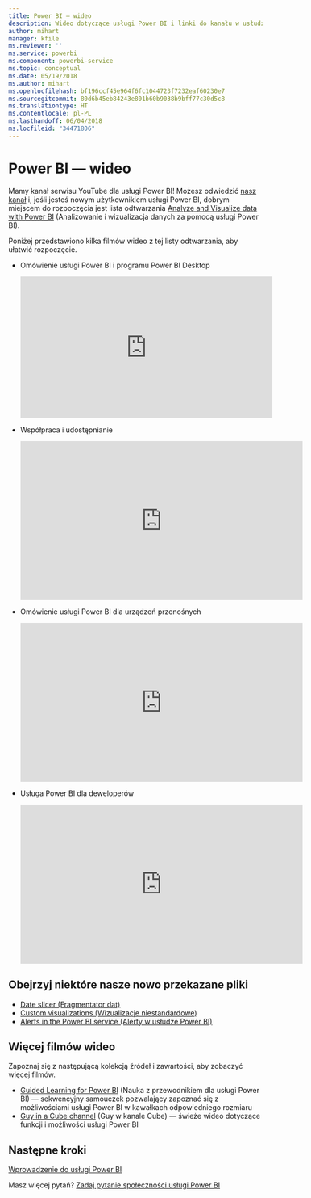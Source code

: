 ```yaml
---
title: Power BI — wideo
description: Wideo dotyczące usługi Power BI i linki do kanału w usłudze YouTube.
author: mihart
manager: kfile
ms.reviewer: ''
ms.service: powerbi
ms.component: powerbi-service
ms.topic: conceptual
ms.date: 05/19/2018
ms.author: mihart
ms.openlocfilehash: bf196ccf45e964f6fc1044723f7232eaf60230e7
ms.sourcegitcommit: 80d6b45eb84243e801b60b9038b9bff77c30d5c8
ms.translationtype: HT
ms.contentlocale: pl-PL
ms.lasthandoff: 06/04/2018
ms.locfileid: "34471806"
---
```

# <a name="power-bi-videos"></a>Power BI — wideo
Mamy kanał serwisu YouTube dla usługi Power BI! Możesz odwiedzić [nasz kanał](https://www.youtube.com/user/mspowerbi/videos) i, jeśli jesteś nowym użytkownikiem usługi Power BI, dobrym miejscem do rozpoczęcia jest lista odtwarzania [Analyze and Visualize data with Power BI](https://www.youtube.com/playlist?list=PL1N57mwBHtN0JFoKSR0n-tBkUJHeMP2cP) (Analizowanie i wizualizacja danych za pomocą usługi Power BI).

Poniżej przedstawiono kilka filmów wideo z tej listy odtwarzania, aby ułatwić rozpoczęcie.

* Omówienie usługi Power BI i programu Power BI Desktop
  
  <iframe width="500" height="281" src="https://www.youtube.com/embed/l2wy4XgQIu0" frameborder="0" allowfullscreen></iframe>
* Współpraca i udostępnianie
  
  <iframe width="560" height="315" src="https://www.youtube.com/embed/5DABLeJzQYM" frameborder="0" allow="autoplay; encrypted-media" allowfullscreen></iframe>
* Omówienie usługi Power BI dla urządzeń przenośnych
  
  <iframe width="560" height="315" src="https://www.youtube.com/embed/07uBWhaCo78" frameborder="0" allow="autoplay; encrypted-media" allowfullscreen></iframe>

* Usługa Power BI dla deweloperów
  <iframe width="560" height="315" src="https://www.youtube.com/embed/47uXJW1GIUY" frameborder="0" allow="autoplay; encrypted-media" allowfullscreen></iframe>  

## <a name="watch-some-of-our-new-uploads"></a>Obejrzyj niektóre nasze nowo przekazane pliki
* [Date slicer (Fragmentator dat)](https://youtu.be/V7i82ZZm0vw)
* [Custom visualizations (Wizualizacje niestandardowe)](https://youtu.be/d-rXAJ3_uAo)
* [Alerts in the Power BI service (Alerty w usłudze Power BI)](https://youtu.be/JbL2-HJ8clE)

## <a name="more-videos"></a>Więcej filmów wideo
Zapoznaj się z następującą kolekcją źródeł i zawartości, aby zobaczyć więcej filmów.

* [Guided Learning for Power BI](https://powerbi.microsoft.com/guided-learning/) (Nauka z przewodnikiem dla usługi Power BI) — sekwencyjny samouczek pozwalający zapoznać się z możliwościami usługi Power BI w kawałkach odpowiedniego rozmiaru
* [Guy in a Cube channel](https://www.youtube.com/channel/UCFp1vaKzpfvoGai0vE5VJ0w) (Guy w kanale Cube) — świeże wideo dotyczące funkcji i możliwości usługi Power BI

## <a name="next-steps"></a>Następne kroki
[Wprowadzenie do usługi Power BI](service-get-started.md)

Masz więcej pytań? [Zadaj pytanie społeczności usługi Power BI](http://community.powerbi.com/)

